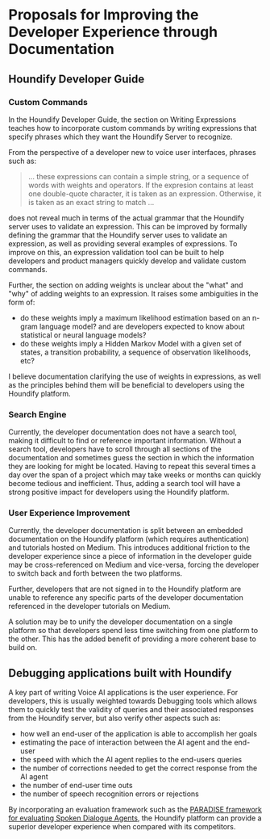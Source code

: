 # Proposals for Improving the Developer Experience through Documentation

## Houndify Developer Guide

### Custom Commands
In the Houndify Developer Guide, the section on Writing Expressions teaches how to incorporate custom commands by writing expressions that specify phrases which they want the Houndify Server to recognize.

From the perspective of a developer new to voice user interfaces, phrases such as:
> ... these expressions can contain a simple string, or a sequence of words with weights and operators. If the expresion contains at least one double-quote character, it is taken as an expression. Otherwise, it is taken as an exact string to match ...

does not reveal much in terms of the actual grammar that the Houndify server uses to validate an expression. This can be improved by formally defining the grammar that the Houndify server uses to validate an expression, as well as providing several examples of expressions. To improve on this, an expression validation tool can be built to help developers and product managers quickly develop and validate custom commands.

Further, the section on adding weights is unclear about the "what" and "why" of adding weights to an expression. It raises some ambiguities in the form of:
- do these weights imply a maximum likelihood estimation based on an n-gram language model? and are developers expected to know about statistical or neural language models?
- do these weights imply a Hidden Markov Model with a given set of states, a transition probability, a sequence of observation likelihoods, etc?

I believe documentation clarifying the use of weights in expressions, as well as the principles behind them will be beneficial to developers using the Houndify platform.

### Search Engine
Currently, the developer documentation does not have a search tool, making it difficult to find or reference important information. Without a search tool, developers have to scroll through all sections of the documentation and sometimes guess the section in which the information they are looking for might be located. Having to repeat this several times a day over the span of a project which may take weeks or months can quickly become tedious and inefficient. Thus, adding a search tool will have a strong positive impact for developers using the Houndify platform.

### User Experience Improvement
Currently, the developer documentation is split between an embedded documentation on the Houndify platform (which requires authentication) and tutorials hosted on Medium. This introduces additional friction to the developer experience since a piece of information in the developer guide may be cross-referenced on Medium and vice-versa, forcing the developer to switch back and forth between the two platforms.

Further, developers that are not signed in to the Houndify platform are unable to reference any specific parts of the developer documentation referenced in the developer tutorials on Medium.

A solution may be to unify the developer documentation on a single platform so that developers spend less time switching from one platform to the other. This has the added benefit of providing a more coherent base to build on.

## Debugging applications built with Houndify
A key part of writing Voice AI applications is the user experience. For developers, this is usually weighted towards Debugging tools which allows them to quickly test the validity of queries and their associated responses from the Houndify server, but also verify other aspects such as:
- how well an end-user of the application is able to accomplish her goals
- estimating the pace of interaction between the AI agent and the end-user
- the speed with which the AI agent replies to the end-users queries
- the number of corrections needed to get the correct response from the AI agent
- the number of end-user time outs
- the number of speech recognition errors or rejections

By incorporating an evaluation framework such as the [PARADISE framework for evaluating Spoken Dialogue Agents](https://arxiv.org/pdf/cmp-lg/9704004.pdf), the Houndify platform can provide a superior developer experience when compared with its competitors.

